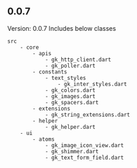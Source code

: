 ## 0.0.7

Version: 0.0.7
Includes below classes

    src
        - core
    	    - apis
    		    - gk_http_client.dart
    		    - gk_poller.dart
    	    - constants
    			- text_styles
    				- gk_inter_styles.dart
    		    - gk_colors.dart
    		    - gk_images.dart
    		    - gk_spacers.dart
    	    - extensions
    		    - gk_string_extensions.dart
    		- helper
    			- gk_helper.dart
        - ui
    	    - atoms
    			- gk_image_icon_view.dart
    		    - gk_shimmer.dart
    			- gk_text_form_field.dart
